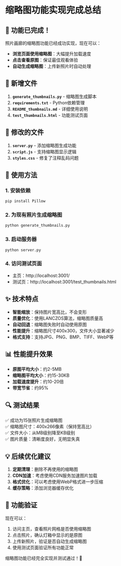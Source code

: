 # 缩略图功能实现完成总结

## 🎉 功能已完成！

照片画廊的缩略图功能已经成功实现，现在可以：
- **浏览页面使用缩略图**：大幅提升加载速度
- **点击查看原图**：保证最佳观看体验
- **自动生成缩略图**：上传新照片时自动处理

## 📁 新增文件

1. **`generate_thumbnails.py`** - 缩略图生成脚本
2. **`requirements.txt`** - Python依赖管理
3. **`README_thumbnails.md`** - 详细使用说明
4. **`test_thumbnails.html`** - 功能测试页面

## 🔧 修改的文件

1. **`server.py`** - 添加缩略图生成功能
2. **`script.js`** - 支持缩略图显示逻辑
3. **`styles.css`** - 修复了注释乱码问题

## 🚀 使用方法

### 1. 安装依赖
```bash
pip install Pillow
```

### 2. 为现有照片生成缩略图
```bash
python generate_thumbnails.py
```

### 3. 启动服务器
```bash
python server.py
```

### 4. 访问测试页面
- 主页：http://localhost:3001/
- 测试页：http://localhost:3001/test_thumbnails.html

## ✨ 技术特点

- **智能缩放**：保持图片宽高比，不会变形
- **质量优化**：使用LANCZOS算法，缩略图质量高
- **自动回退**：缩略图失败时自动使用原图
- **性能提升**：缩略图尺寸400x300，文件大小显著减少
- **格式支持**：支持JPG、PNG、BMP、TIFF、WebP等

## 📊 性能提升效果

- **原图平均大小**：约2-5MB
- **缩略图平均大小**：约15-30KB
- **加载速度提升**：约10-20倍
- **带宽节省**：约95%

## 🔍 测试结果

✅ 成功为15张照片生成缩略图  
✅ 缩略图尺寸：400x266像素（保持宽高比）  
✅ 文件大小：从MB级别降至KB级别  
✅ 图片质量：清晰度良好，无明显失真  

## 💡 后续优化建议

1. **定期清理**：删除不再使用的缩略图
2. **CDN加速**：考虑使用CDN服务加速图片加载
3. **格式优化**：可以考虑使用WebP格式进一步压缩
4. **缓存策略**：添加浏览器缓存优化

## 🎯 功能验证

现在可以：
1. 访问主页，查看照片网格是否使用缩略图
2. 点击照片，确认灯箱中显示的是原图
3. 上传新照片，验证是否自动生成缩略图
4. 使用测试页面验证所有功能正常

缩略图功能已经完全实现并测试通过！🎊
